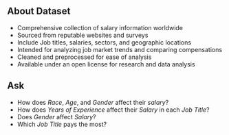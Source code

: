 ## About Dataset

* Comprehensive collection of salary information worldwide
* Sourced from reputable websites and surveys
* Include Job titles, salaries, sectors, and geographic locations
* Intended for analyzing job market trends and comparing compensations
* Cleaned and preprocessed for ease of analysis
* Available under an open license for research and data analysis
  
## Ask
* How does *Race*, *Age*, and *Gender* affect their *salary*?
* How does *Years of Experience* affect their *Salary* in each *Job Title*?
* Does *Gender* affect *Salary*?
* Which *Job Title* pays the most?
